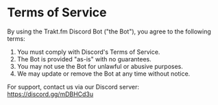 # Terms of Service

By using the Trakt.fm Discord Bot ("the Bot"), you agree to the following terms:

1. You must comply with Discord's Terms of Service.
2. The Bot is provided "as-is" with no guarantees.
3. You may not use the Bot for unlawful or abusive purposes.
4. We may update or remove the Bot at any time without notice.

For support, contact us via our Discord server: https://discord.gg/mDBHCd3u
